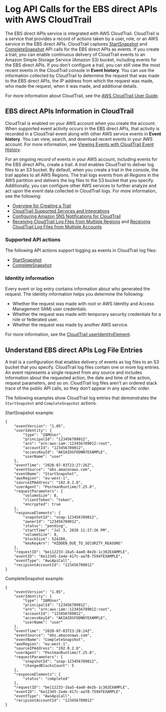 # Log API Calls for the EBS direct APIs with AWS CloudTrail<a name="logging-ebs-apis-using-cloudtrail"></a>

The EBS direct APIs service is integrated with AWS CloudTrail\. CloudTrail is a service that provides a record of actions taken by a user, role, or an AWS service in the EBS direct APIs\. CloudTrail captures [StartSnapshot](https://docs.aws.amazon.com/ebs/latest/APIReference/API_StartSnapshot.html) and [ CompleteSnapshot](https://docs.aws.amazon.com/ebs/latest/APIReference/API_CompleteSnapshot.html) API calls for the EBS direct APIs as events\. If you create a trail, you can enable continuous delivery of CloudTrail events to an Amazon Simple Storage Service \(Amazon S3\) bucket, including events for the EBS direct APIs\. If you don't configure a trail, you can still view the most recent events in the CloudTrail console in **Event history**\. You can use the information collected by CloudTrail to determine the request that was made to the EBS direct APIs, the IP address from which the request was made, who made the request, when it was made, and additional details\. 

For more information about CloudTrail, see the [AWS CloudTrail User Guide](https://docs.aws.amazon.com/awscloudtrail/latest/userguide/)\.

## EBS direct APIs Information in CloudTrail<a name="service-name-info-in-cloudtrail"></a>

CloudTrail is enabled on your AWS account when you create the account\. When supported event activity occurs in the EBS direct APIs, that activity is recorded in a CloudTrail event along with other AWS service events in **Event history**\. You can view, search, and download recent events in your AWS account\. For more information, see [Viewing Events with CloudTrail Event History](https://docs.aws.amazon.com/awscloudtrail/latest/userguide/view-cloudtrail-events.html)\.

For an ongoing record of events in your AWS account, including events for the EBS direct APIs, create a trail\. A *trail* enables CloudTrail to deliver log files to an S3 bucket\. By default, when you create a trail in the console, the trail applies to all AWS Regions\. The trail logs events from all Regions in the AWS partition and delivers the log files to the S3 bucket that you specify\. Additionally, you can configure other AWS services to further analyze and act upon the event data collected in CloudTrail logs\. For more information, see the following:
+ [Overview for Creating a Trail](https://docs.aws.amazon.com/awscloudtrail/latest/userguide/cloudtrail-create-and-update-a-trail.html)
+ [CloudTrail Supported Services and Integrations](https://docs.aws.amazon.com/awscloudtrail/latest/userguide/cloudtrail-aws-service-specific-topics.html#cloudtrail-aws-service-specific-topics-integrations)
+ [Configuring Amazon SNS Notifications for CloudTrail](https://docs.aws.amazon.com/awscloudtrail/latest/userguide/getting_notifications_top_level.html)
+ [Receiving CloudTrail Log Files from Multiple Regions](https://docs.aws.amazon.com/awscloudtrail/latest/userguide/receive-cloudtrail-log-files-from-multiple-regions.html) and [Receiving CloudTrail Log Files from Multiple Accounts](https://docs.aws.amazon.com/awscloudtrail/latest/userguide/cloudtrail-receive-logs-from-multiple-accounts.html)

### Supported API actions<a name="supported-actions"></a>

The following API actions support logging as events in CloudTrail log files:
+ [StartSnapshot](https://docs.aws.amazon.com/ebs/latest/APIReference/API_StartSnapshot.html)
+ [CompleteSnapshot](https://docs.aws.amazon.com/ebs/latest/APIReference/API_CompleteSnapshot.html)

### Identity information<a name="supported-actions"></a>

Every event or log entry contains information about who generated the request\. The identity information helps you determine the following: 
+ Whether the request was made with root or AWS Identity and Access Management \(IAM\) user credentials\.
+ Whether the request was made with temporary security credentials for a role or federated user\.
+ Whether the request was made by another AWS service\.

For more information, see the [ CloudTrail userIdentityElement](https://docs.aws.amazon.com/awscloudtrail/latest/userguide/cloudtrail-event-reference-user-identity.html)\.

## Understand EBS direct APIs Log File Entries<a name="understanding-service-name-entries"></a>

A trail is a configuration that enables delivery of events as log files to an S3 bucket that you specify\. CloudTrail log files contain one or more log entries\. An event represents a single request from any source and includes information about the requested action, the date and time of the action, request parameters, and so on\. CloudTrail log files aren't an ordered stack trace of the public API calls, so they don't appear in any specific order\.

The following examples show CloudTrail log entries that demonstrates the `StartSnapshot` and `CompleteSnapshot` actions\.

StartSnapshot example:

```
{
    "eventVersion": "1.05",
    "userIdentity": {
        "type": "IAMUser",
        "principalId": "123456789012",
        "arn": "arn:aws:iam::123456789012:root",
        "accountId": "123456789012",
        "accessKeyId": "AKIAIOSFODNN7EXAMPLE",
        "userName": "user"
    },
    "eventTime": "2020-07-03T23:27:26Z",
    "eventSource": "ebs.amazonaws.com",
    "eventName": "StartSnapshot",
    "awsRegion": "eu-west-1",
    "sourceIPAddress": "192.0.2.0",
    "userAgent": "PostmanRuntime/7.25.0",
    "requestParameters": {
        "volumeSize": 8,
        "clientToken": "token",
        "encrypted": true
    },
    "responseElements": {
        "snapshotId": "snap-123456789012",
        "ownerId": "123456789012",
        "status": "pending",
        "startTime": "Jul 3, 2020 11:27:26 PM",
        "volumeSize": 8,
        "blockSize": 524288,
        "kmsKeyArn": "HIDDEN_DUE_TO_SECURITY_REASONS"
    },
    "requestID": "be112233-1ba5-4ae0-8e2b-1c302EXAMPLE",
    "eventID": "6e12345-2a4e-417c-aa78-7594fEXAMPLE",
    "eventType": "AwsApiCall",
    "recipientAccountId": "123456789012"
}
```

CompleteSnapshot example:

```
{
    "eventVersion": "1.05",
    "userIdentity": {
        "type": "IAMUser",
        "principalId": "123456789012",
        "arn": "arn:aws:iam::123456789012:root",
        "accountId": "123456789012",
        "accessKeyId": "AKIAIOSFODNN7EXAMPLE",
        "userName": "user"
    },
    "eventTime": "2020-07-03T23:28:24Z",
    "eventSource": "ebs.amazonaws.com",
    "eventName": "CompleteSnapshot",
    "awsRegion": "eu-west-1",
    "sourceIPAddress": "192.0.2.0",
    "userAgent": "PostmanRuntime/7.25.0",
    "requestParameters": {
        "snapshotId": "snap-123456789012",
        "changedBlocksCount": 5
    },
    "responseElements": {
        "status": "completed"
    },
    "requestID": "be112233-1ba5-4ae0-8e2b-1c302EXAMPLE",
    "eventID": "6e12345-2a4e-417c-aa78-7594fEXAMPLE",
    "eventType": "AwsApiCall",
    "recipientAccountId": "123456789012"
}
```
